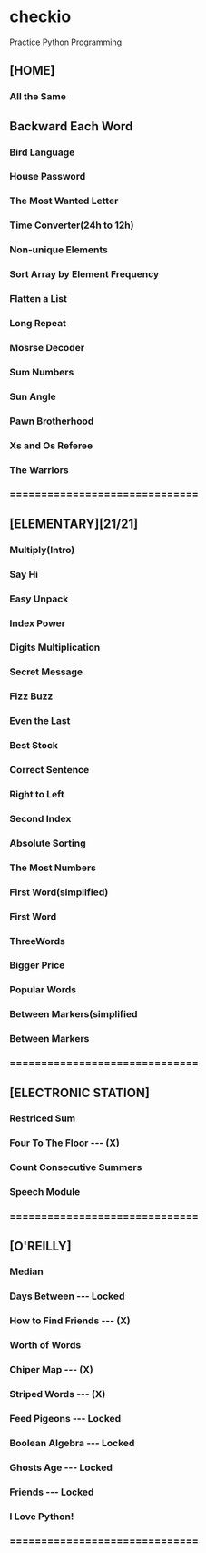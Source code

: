 # checkio
Practice Python Programming

## [HOME]
### All the Same
## Backward Each Word
### Bird Language

### House Password
### The Most Wanted Letter
### Time Converter(24h to 12h)
### Non-unique Elements
### Sort Array by Element Frequency
### Flatten a List 
### Long Repeat
### Mosrse Decoder
### Sum Numbers
### Sun Angle
### Pawn Brotherhood
### Xs and Os Referee 
### The Warriors
### ==============================

## [ELEMENTARY][21/21]
### Multiply(Intro)
### Say Hi
### Easy Unpack
### Index Power
### Digits Multiplication
### Secret Message
### Fizz Buzz
### Even the Last
### Best Stock
### Correct Sentence
### Right to Left
### Second Index
### Absolute Sorting
### The Most Numbers
### First Word(simplified)
### First Word
### ThreeWords
### Bigger Price
### Popular Words
### Between Markers(simplified
### Between Markers
### ==============================

## [ELECTRONIC STATION]
### Restriced Sum
### Four To The Floor --- (X)
### Count Consecutive Summers
### Speech Module 

### ==============================

## [O'REILLY]
### Median
### Days Between --- Locked
### How to Find Friends --- (X)
### Worth of Words
### Chiper Map --- (X)
### Striped Words --- (X)
### Feed Pigeons --- Locked
### Boolean Algebra --- Locked
### Ghosts Age --- Locked
### Friends --- Locked
### I Love Python!
### ==============================

